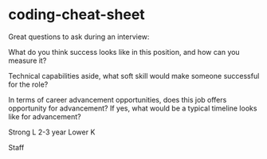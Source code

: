 # coding-cheat-sheet

Great questions to ask during an interview:

What do you think success looks like in this position, and how can you measure it?

Technical capabilities aside, what soft skill would make someone successful for the role?

In terms of career advancement opportunities, does this job offers opportunity for advancement?
If yes, what would be a typical timeline looks like for advancement?

Strong L
2-3 year
Lower K

Staff
